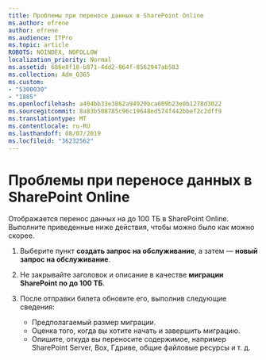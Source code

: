 ```yaml
---
title: Проблемы при переносе данных в SharePoint Online
ms.author: efrene
author: efrene
ms.audience: ITPro
ms.topic: article
ROBOTS: NOINDEX, NOFOLLOW
localization_priority: Normal
ms.assetid: 686e8f18-b871-4dd2-864f-8562947ab583
ms.collection: Adm_O365
ms.custom:
- "5300030"
- "1885"
ms.openlocfilehash: a404bb33e3862a94920bca609b23e8b1278d3022
ms.sourcegitcommit: 8a83b508785c96c19648ed574f442bbef2c2dff9
ms.translationtype: MT
ms.contentlocale: ru-RU
ms.lasthandoff: 08/07/2019
ms.locfileid: "36232562"
---
```

# <a name="issues-while-migrating-data-to-sharepoint-online"></a>Проблемы при переносе данных в SharePoint Online

Отображается перенос данных на до 100 ТБ в SharePoint Online. Выполните приведенные ниже действия, чтобы можно было как можно скорее. 

1. Выберите пункт **создать запрос на обслуживание**, а затем — **новый запрос на обслуживание**. 
2. Не закрывайте заголовок и описание в качестве **миграции SharePoint по до 100 ТБ**.
3. После отправки билета обновите его, выполнив следующие сведения: 

    - Предполагаемый размер миграции.
    - Оценка того, когда вы хотите начать и завершить миграцию.
    - Опишите, откуда вы переносите содержимое, например SharePoint Server, Box, Гдриве, общие файловые ресурсы и т. д.


  

